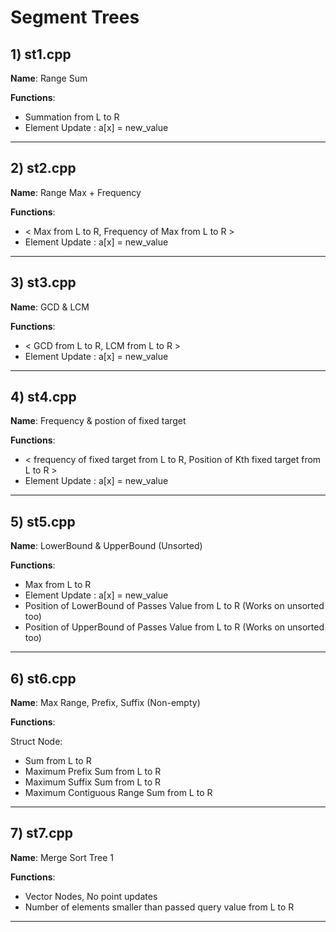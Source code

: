 # Segment Trees

## 1) st1.cpp 

**Name**: Range Sum

**Functions**:

 - Summation from L to R
 - Element Update : a[x] = new_value
---

## 2) st2.cpp 

**Name**: Range Max + Frequency

**Functions**:

 - < Max from L to R, Frequency of Max from L to R >
 - Element Update : a[x] = new_value
---

## 3) st3.cpp 

**Name**: GCD & LCM

**Functions**:

 - < GCD from L to R, LCM from L to R >
 - Element Update : a[x] = new_value
---

## 4) st4.cpp 

**Name**: Frequency & postion of fixed target

**Functions**:

 - < frequency of fixed target from L to R, Position of Kth fixed target from L to R >
 - Element Update : a[x] = new_value
---

## 5) st5.cpp 

**Name**: LowerBound & UpperBound (Unsorted)

**Functions**:

 - Max from L to R
 - Element Update : a[x] = new_value
 - Position of LowerBound of Passes Value from L to R (Works on unsorted too)
 - Position of UpperBound of Passes Value from L to R (Works on unsorted too)
---

## 6) st6.cpp 

**Name**: Max Range, Prefix, Suffix (Non-empty)

**Functions**:

Struct Node:
 - Sum from L to R
 - Maximum Prefix Sum from L to R
 - Maximum Suffix Sum from L to R
 - Maximum Contiguous Range Sum from L to R
---

## 7) st7.cpp 

**Name**: Merge Sort Tree 1

**Functions**:

 - Vector Nodes, No point updates
 - Number of elements smaller than passed query value from L to R
---